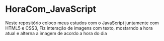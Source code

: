 # HoraCom_JavaScript
Neste repositório coloco meus estudos com o JavaScript juntamente com HTML5 e CSS3, Fiz interação de imagens com texto, mostarndo a hora atual e alterna a imagem de acordo a hora do dia
